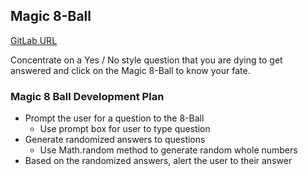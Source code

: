 ## Magic 8-Ball
[GitLab URL](https://tlwilliams895.gitlab.io/magic_8_ball_game)

Concentrate on a Yes / No style question that you are dying to get answered and click on the Magic 8-Ball to know your fate.

### Magic 8 Ball Development Plan
* Prompt the user for a question to the 8-Ball
   * Use prompt box for user to type question
* Generate randomized answers to questions
   * Use Math.random method to generate random whole numbers 
* Based on the randomized answers, alert the user to their answer